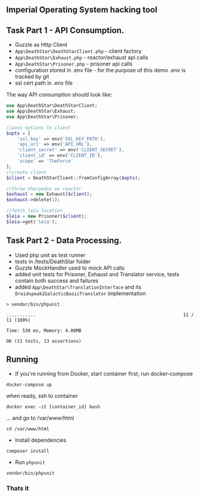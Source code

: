 ## Imperial Operating System hacking tool

## Task Part 1 - API Consumption.

* Guzzle as Http Client 
* `App\DeathStar\DeathStarClient.php` - client factory
* `App\DeathStar\Exhaust.php` - reactor/exhaust api calls
* `App\DeathStar\Prisoner.php` - prisoner api calls
* configuration stored in .env file - for the purpose of this demo .env is tracked by git
* ssl cert path in .env file

The way API consumption should look like:

```php
use App\DeathStar\DeathStarClient;
use App\DeathStar\Exhaust;
use App\DeathStar\Prisoner;

//pass options to client
$opts = [
    'ssl_key' => env('SSL_KEY_PATH'),
    'api_uri' => env('API_URL'),
    'client_secret' => env('CLIENT_SECRET'),
    'client_id' => env('CLIENT_ID'),
    'scope' => 'TheForce'
];
//create client
$client = DeathStarClient::fromConfigArray($opts);

//throw thorpedos on reactor
$exhaust = new Exhaust($client);
$exhaust->delete(1);

//fetch leia location
$leia = new Prisoner($client);
$leia->get('leia');
```

## Task Part 2 - Data Processing.

* Used php unit as test runner
* tests in /tests/DeathStar folder
* Guzzle MockHandler used to mock API calls
* added unit tests for Prisoner, Exhaust and Translator service, tests contain both success and failures
* added `App\DeathStar\TranslationInterface` and its `Droidspeak2GalacticBasicTranslator`  implementation


```
> vendor/bin/phpunit

...........                                                       11 / 11 (100%)

Time: 530 ms, Memory: 4.00MB

OK (11 tests, 13 assertions)
```

## Running 

* If you're running from Docker, start container first, run docker-compose

```
docker-compose up
```

when ready, ssh to container 

```
docker exec -it [container_id] bash
```

... and go to /var/www/html 

```
cd /var/www/html
```

* Install dependencies 

```
composer install
```

* Run `phpunit` 

```
vendor/bin/phpunit
```

### Thats it

